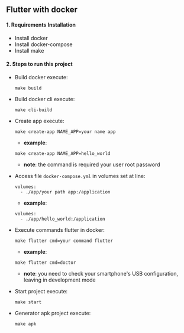 ## Flutter with docker

#### 1. Requirements Installation

* Install docker
* Install docker-compose
* Install make


#### 2.  Steps to run this project


* Build docker execute: 

      make build
 
      
* Build docker cli execute: 

      make cli-build
      
     
* Create app execute: 
        
      make create-app NAME_APP=your name app
      
     * **example**:
      
      make create-app NAME_APP=hello_world
      
    * **note**: the command is required your user root password
  
    
 * Access file `docker-compose.yml` in volumes set at line: 
         
       volumes:
         - ./app/your path app:/application
       
      * **example**:
       
       volumes:
         - ./app/hello_world:/application

  
* Execute commands flutter in docker: 
        
      make flutter cmd=your command flutter
      
     * **example**:
      
      make flutter cmd=doctor

     * **note**: you need to check your smartphone's USB configuration, leaving in development mode         

                        
* Start project execute: 

      make start
      
      
* Generator apk project execute: 

      make apk